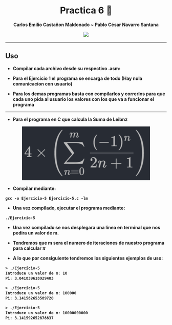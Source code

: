 </div>

<div align="center">
  
# **Practica 6** 💾





<b>Carlos Emilio Castañon Maldonado    ~   Pablo  César Navarro Santana



[![](https://media.tenor.com/dcpZz7CEJWEAAAAC/spinning-cat-maxwell.gif)](https://www.youtube.com/watch?v=KC6cPq-NmuU)

</div>
  
---

## **Uso**

- Compilar cada archivo desde su respectivo .asm:
  
- Para el Ejercicio 1 el programa se encarga de todo (Hay nula comunicacion con usuario)

- Para los demas programas basta con compilarlos y correrlos para que cada uno pida al usuario los valores con los que va a funcionar el programa

---
- Para el programa en C que calcula la Suma de Leibnz

<p align="center"><img width="400" src="/GIFS/p6/01-Suma De Leibnz.png" alt="Serie de Leibnz"></p>

- Compilar mediante:

```
gcc -o Ejercicio-5 Ejercicio-5.c -lm
```

- Una vez compilado, ejecutar el programa mediante:

```
./Ejercicio-5 
```
- Una vez compilado se nos desplegara una linea en terminal que nos pedira un valor de m.

- Tendremos que m sera el numero de iteraciones de nuestro programa para calcular $\pi$

- A lo que por consiguiente tendremos los siguientes ejemplos de uso:

```
> ./Ejercicio-5 
Introduce un valor de m: 10
Pi: 3.041839618929403
```

```
> ./Ejercicio-5 
Introduce un valor de m: 100000
Pi: 3.141582653589720
```

```
> ./Ejercicio-5 
Introduce un valor de m: 10000000000
Pi: 3.141592652878837
```


